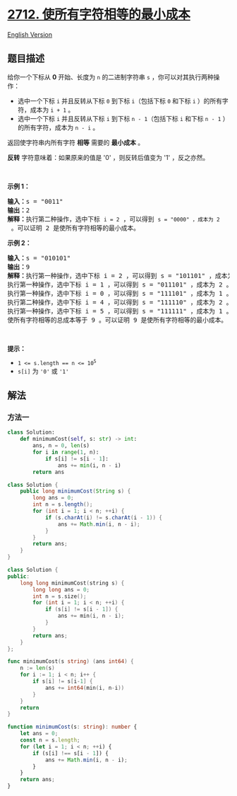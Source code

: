 # [2712. 使所有字符相等的最小成本](https://leetcode.cn/problems/minimum-cost-to-make-all-characters-equal)

[English Version](/solution/2700-2799/2712.Minimum%20Cost%20to%20Make%20All%20Characters%20Equal/README_EN.md)

<!-- tags:贪心,字符串,动态规划 -->

<!-- difficulty:中等 -->

## 题目描述

<!-- 这里写题目描述 -->

<p>给你一个下标从 <strong>0</strong> 开始、长度为 <code>n</code> 的二进制字符串 <code>s</code> ，你可以对其执行两种操作：</p>

<ul>
	<li>选中一个下标 <code>i</code> 并且反转从下标 <code>0</code> 到下标 <code>i</code>（包括下标 <code>0</code> 和下标 <code>i</code> ）的所有字符，成本为 <code>i + 1</code> 。</li>
	<li>选中一个下标 <code>i</code> 并且反转从下标 <code>i</code> 到下标 <code>n - 1</code>（包括下标 <code>i</code> 和下标 <code>n - 1</code> ）的所有字符，成本为 <code>n - i</code> 。</li>
</ul>

<p>返回使字符串内所有字符 <strong>相等</strong> 需要的 <strong>最小成本</strong> 。</p>

<p><strong>反转</strong> 字符意味着：如果原来的值是 '0' ，则反转后值变为 '1' ，反之亦然。</p>

<p>&nbsp;</p>

<p><strong>示例 1：</strong></p>

<pre>
<strong>输入：</strong>s = "0011"
<strong>输出：</strong>2
<strong>解释：</strong>执行第二种操作，选中下标 <code>i = 2</code> ，可以得到 <code>s = "0000" ，成本为 2</code> 。可以证明 2 是使所有字符相等的最小成本。
</pre>

<p><strong>示例 2：</strong></p>

<pre>
<strong>输入：</strong>s = "010101"
<strong>输出：</strong>9
<strong>解释：</strong>执行第一种操作，选中下标 i = 2 ，可以得到 s = "101101" ，成本为 3 。
执行第一种操作，选中下标 i = 1 ，可以得到 s = "011101" ，成本为 2 。
执行第一种操作，选中下标 i = 0 ，可以得到 s = "111101" ，成本为 1 。
执行第二种操作，选中下标 i = 4 ，可以得到 s = "111110" ，成本为 2 。
执行第一种操作，选中下标 i = 5 ，可以得到 s = "111111" ，成本为 1 。
使所有字符相等的总成本等于 9 。可以证明 9 是使所有字符相等的最小成本。 </pre>

<p>&nbsp;</p>

<p><strong>提示：</strong></p>

<ul>
	<li><code>1 &lt;= s.length == n &lt;= 10<sup>5</sup></code></li>
	<li><code>s[i]</code> 为 <code>'0'</code> 或 <code>'1'</code></li>
</ul>

## 解法

### 方法一

<!-- tabs:start -->

```python
class Solution:
    def minimumCost(self, s: str) -> int:
        ans, n = 0, len(s)
        for i in range(1, n):
            if s[i] != s[i - 1]:
                ans += min(i, n - i)
        return ans
```

```java
class Solution {
    public long minimumCost(String s) {
        long ans = 0;
        int n = s.length();
        for (int i = 1; i < n; ++i) {
            if (s.charAt(i) != s.charAt(i - 1)) {
                ans += Math.min(i, n - i);
            }
        }
        return ans;
    }
}
```

```cpp
class Solution {
public:
    long long minimumCost(string s) {
        long long ans = 0;
        int n = s.size();
        for (int i = 1; i < n; ++i) {
            if (s[i] != s[i - 1]) {
                ans += min(i, n - i);
            }
        }
        return ans;
    }
};
```

```go
func minimumCost(s string) (ans int64) {
	n := len(s)
	for i := 1; i < n; i++ {
		if s[i] != s[i-1] {
			ans += int64(min(i, n-i))
		}
	}
	return
}
```

```ts
function minimumCost(s: string): number {
    let ans = 0;
    const n = s.length;
    for (let i = 1; i < n; ++i) {
        if (s[i] !== s[i - 1]) {
            ans += Math.min(i, n - i);
        }
    }
    return ans;
}
```

<!-- tabs:end -->

<!-- end -->
